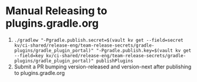 # Manual Releasing to plugins.gradle.org

1. `./gradlew "-Pgradle.publish.secret=$(vault kv get --field=secret kv/ci-shared/release-eng/team-release-secrets/gradle-plugins/gradle_plugin_portal)" "-Pgradle.publish.key=$(vault kv get --field=key kv/ci-shared/release-eng/team-release-secrets/gradle-plugins/gradle_plugin_portal)" publishPlugins`
2. Submit a PR bumping version-released and version-next after publishing to plugins.gradle.org